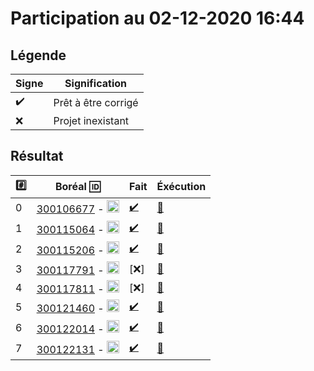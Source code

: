 # Participation au 02-12-2020 16:44

## Légende

| Signe              | Signification                 |
|--------------------|-------------------------------|
| :heavy_check_mark: | Prêt à être corrigé           |
| :x:                | Projet inexistant             |

## Résultat

|:hash:| Boréal :id:                | Fait               | Éxécution |
|------|----------------------------|--------------------|-----------|
| 0 | [300106677](../300106677.py) - <image src='https://avatars0.githubusercontent.com/u/71027895?s=460&v=4' width=20 height=20></image> | [:heavy_check_mark:](../300106677.py) | [:construction:](Correction.md#etudiant-300106677) |
| 1 | [300115064](../300115064.py) - <image src='https://avatars0.githubusercontent.com/u/72874987?s=460&v=4' width=20 height=20></image> | [:heavy_check_mark:](../300115064.py) | [:construction:](Correction.md#etudiant-300115064) |
| 2 | [300115206](../300115206.py) - <image src='https://avatars0.githubusercontent.com/u/73952068?s=460&v=4' width=20 height=20></image> | [:heavy_check_mark:](../300115206.py) | [:construction:](Correction.md#etudiant-300115206) |
| 3 | [300117791](../300117791.py) - <image src='https://avatars0.githubusercontent.com/u/73952191?s=460&v=4' width=20 height=20></image> | [:x:] | [:construction:](Correction.md#etudiant-300117791) |
| 4 | [300117811](../300117811.py) - <image src='https://avatars0.githubusercontent.com/u/71027809?s=460&v=4' width=20 height=20></image> | [:x:] | [:construction:](Correction.md#etudiant-300117811) |
| 5 | [300121460](../300121460.py) - <image src='https://avatars0.githubusercontent.com/u/71027883?s=460&v=4' width=20 height=20></image> | [:heavy_check_mark:](../300121460.py) | [:construction:](Correction.md#etudiant-300121460) |
| 6 | [300122014](../300122014.py) - <image src='https://avatars0.githubusercontent.com/u/71392439?s=460&v=4' width=20 height=20></image> | [:heavy_check_mark:](../300122014.py) | [:construction:](Correction.md#etudiant-300122014) |
| 7 | [300122131](../300122131.py) - <image src='https://avatars0.githubusercontent.com/u/71394111?s=460&v=4' width=20 height=20></image> | [:heavy_check_mark:](../300122131.py) | [:construction:](Correction.md#etudiant-300122131) |
